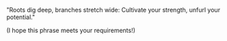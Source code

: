 "Roots dig deep, branches stretch wide: Cultivate your strength, unfurl your potential."

(I hope this phrase meets your requirements!)


